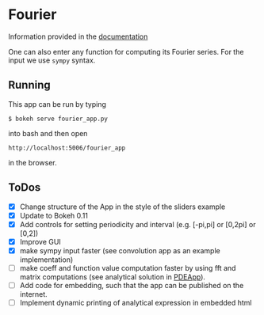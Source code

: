 # Fourier
Information provided in the [documentation](https://github.com/BenjaminRueth/Visualization/blob/master/FourierApp/Doc/fourierSpecification.pdf)

One can also enter any function for computing its Fourier series. For the input we use `sympy` syntax.

## Running
This app can be run by typing
```
$ bokeh serve fourier_app.py
```
into bash and then open
```
http://localhost:5006/fourier_app
```
in the browser.

## ToDos
- [x] Change structure of the App in the style of the sliders example
- [x] Update to Bokeh 0.11
- [x] Add controls for setting periodicity and interval (e.g. [-pi,pi] or [0,2pi] or [0,2])
- [x] Improve GUI
- [x] make sympy input faster (see convolution app as an example implementation)
- [ ] make coeff and function value computation faster by using fft and matrix computations (see analytical solution in [PDEApp](https://github.com/BenjaminRueth/Visualization/tree/master/PDEApp)).
- [ ] Add code for embedding, such that the app can be published on the internet.
- [ ] Implement dynamic printing of analytical expression in embedded html
